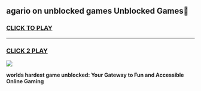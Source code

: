 
## agario on unblocked games Unblocked Games👋
<h3>
<a href="https://premium.freeplayer.one?title=agario_on_unblocked_games&ref=16F">CLICK TO PLAY</a></h3>
<hr>

<h3>
<a href="https://premium.freeplayer.one?title=agario_on_unblocked_games&ref=16F">CLICK 2 PLAY</a>
  
</h3>

<a href="https://premium.freeplayer.one?title=agario_on_unblocked_games&ref=16F/"><img src="https://clearcache.store/games.png"></a>


**worlds hardest game unblocked: Your Gateway to Fun and Accessible Online Gaming**
